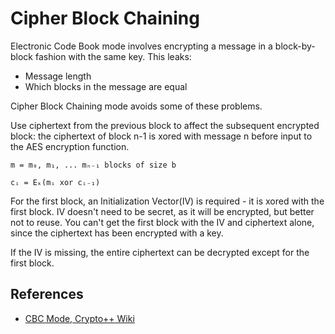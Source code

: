 Cipher Block Chaining
=====================
Electronic Code Book mode involves encrypting a message in a block-by-block fashion with the same key. This leaks:

* Message length
* Which blocks in the message are equal

Cipher Block Chaining mode avoids some of these problems.

Use ciphertext from the previous block to affect the subsequent encrypted block: the ciphertext of block n-1 is xored with message n before input to the AES encryption function.

```
m = m₀, m₁, ... mₙ₋₁ blocks of size b

cᵢ = Eₖ(mᵢ xor cᵢ₋₁) 
```
For the first block, an Initialization Vector(IV) is required - it is xored with the first block. IV doesn't need to be secret, as it will be encrypted, but better not to reuse. You can't get the first block with the IV and ciphertext alone, since the ciphertext has been encrypted with a key.

If the IV is missing, the entire ciphertext can be decrypted except for the first block.

References
----------
* [CBC Mode, Crypto++ Wiki][1]

[1]: https://cryptopp.com/wiki/CBC_Mode
